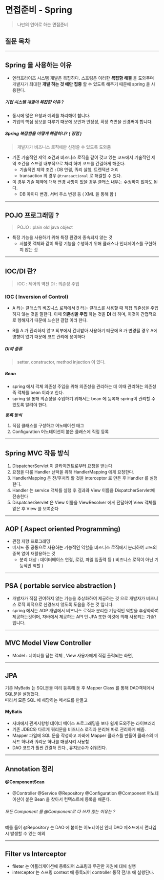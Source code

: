 # 면접준비 - Spring
> 나만의 언어로 하는 면접준비

## 질문 목차

---

## Spring 을 사용하는 이유
- 엔터프라이즈 시스템 개발은 복잡하다. 스프링은 이러한 **복잡함 해결** 을 도와주며 개발자가 최대한 **개발 하는 것 에만 집중** 할 수 있도록 해주기 때문에 spring 을 사용한다.

##### 기업 시스템 개발이 복잡한 이유 ?
- 동시에 많은 요청과 예외를 처리해야 합니다.  
- 기업의 핵심 정보를 다루기 때문에 보안과 안정성, 확장 측면을 신경써야 합니다. 

##### Spring 복잡함을 어떻게 해결하나? ( 장점 )
> 개발자가 비즈니스 로직에만 신경쓸 수 있도록 도와줌  

- 기존 기술적인 제약 조건과 비즈니스 로직을 같이 갖고 있는 코드에서 기술적인 제약 조건을 스프링 내부적으로 처리 하며 코드를 간결하게 해준다.
    - 기술적인 제약 조건 : DB 연결, 쿼리 실행, 트랜잭션 처리
    - transaction 의 경우 ```@transactional``` 로 해결할 수 있다.
- 이 경우 기술 제약에 대해 변경 사항이 있을 경우 클래스 내부는 수정하지 않아도 된다.
    - DB 아이디 변경, 서버 주소 변경 등 ( XML 을 통해 함 )

---

## POJO 프로그래밍 ?
> POJO : plain old java object  
- 특정 기능을 사용하기 위해 특정 환경에 종속되지 않는 것
    - 서블릿 객체와 같이 특정 기능을 수행하기 위해 클래스나 인터페이스를 구현하지 않는 것

---

## IOC/DI 란? 
> IOC : 제어의 역전
> DI : 의존성 주입  

### IOC ( Inversion of Control)
- A 라는 클래스의 비즈니스 로직에서 B 라는 클래스를 사용할 때 직접 의존성을 주입하지 않는 것을 말한다. 이때 **의존성을 주입** 하는 것을 **DI** 라 하며, 이것이 간접적으로 헹해지기 때문에 느슨한 결합 이라 한다.

- B를 A 가 관리하지 않고 외부에서 건네받아 사용하기 떼문에 B 가 변경될 경우 A에 영향이 없기 때문에 코드 관리에 용이하다

##### DI의 종류
> setter, constructor, method injection 이 있다.  

##### Bean
- spring 에서 객체 의존성 주입을 위해 의존성을 관리하는 데 이때 관리하는 의존성 즉 객체를 bean 이라고 한다. 
- spring 을 통해 의존성을 주입하기 위해서는 bean 에 등록해 spring이 관리할 수 있도록 알려야 한다.

**_등록 방식_**  
1. 직접 클래스를 구성하고 어노테이션 태그  
2. Configuration 어노테이션이 붙은 클래스에 직접 등록

---

## Spring MVC 작동 방식
1. DispatcherServlet 이 클라이언트로부터 요청을 받는다  
2. 요청을 다룰 Handler 선택을 위해 HandlerMapping 에게 요청한다.
3. HandlerMapping 은 전/후처리 할 것을 interceptor 로 만든 후 Handler 를 실행한다.
4. Handler 는 service 객체를 실행 후 결과와 View 이름을 DispatcherServlet에 전송한다
5. DispatcherServlet 은 View 이름을 ViewResolver 에게 전달하여 View 객체를 얻은 후 View 를 보여준다

---

## AOP ( Aspect oriented Programming)
- 관점 지향 프로그래밍
- 메서드 중 공통으로 사용하는 기능적인 역할을 비즈니스 로직에서 분리하여 코드의 중복 없이 재활용하는 것 
    - 분리 대상 : 데이터베이스 연결, 로깅, 파일 입출력 등 ( 비즈니스 로직이 아닌 기능적인 역할 )

---

## PSA ( portable service abstraction )
- 개발자가 직접 관여하지 않는 기능을 추상화하여 제공하는 것 으로 개발자가 비즈니스 로직 외적으로 신경쓰지 않도록 도움을 주는 것 입니다.
- spring 에서는 AOP 개념에서 비즈니스 로직과 분리한 기능적인 역할을 추상화하여 제공하는것이머, 자바에서 제공하는 API 인 JPA 또한 이것에 의해 사용되는 기술?  입니다.

---

## MVC Model View Controller
- Model : 데이터를 담는 객체 , View 사용자에게 직접 출력되는 화면, 

---

## JPA
기존 MyBatis 는 SQL문을 미리 등록해 둔 후 Mapper Class 를 통해 DAO객체에서 SQL문을 실행했다.  
따라서 모든 SQL 에 해당하는 메서드를 만들고 

#### MyBatis 
- 자바에서 관계지향형 데이터 베이스 프로그래밍을 보다 쉽게 도와주는 라이브러리
- 기존 JDBC와 다르게 쿼리문을 비즈니스 로직과 분리해 따로 관리하게 해줌.
- Mapper 파일에 SQL 문을 작성하고 자바에 Mapper 클래스를 만들어 클래스의 메서드 하나와 쿼리문 하나를 매핑시켜 사용함
- DAO 코드가 훨씬 간결해 진다., 유지보수가 쉬워진다.

---

## Annotation 정리

#### @ComponentScan 
- @Controller @Service @Repository @Configuration @Component 어노테이션이 붙은 Bean 을 찾아서 컨텍스트에 등록을 해준다.
###### 모든 Component 를 @Component로 다 쓰지 않는 이유는 ? 
예를 들어 @Repository 는 DAO 에 붙이는 어노테이션 인데 DAO 메소드에서 런타임 시 발생할 수 있는 예외

---

## Filter vs Interceptor
- fileter 는 어플리케이션에 등록되어 스프링과 무관한 자원에 대해 실행
- interceptor 는 스프링 context 에 등록되어 controller 동작 전/후 에 실행된다.

